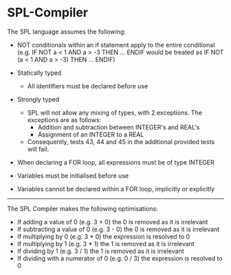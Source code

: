 # SPL-Compiler
The SPL language assumes the following:
- NOT conditionals within an if statement apply to the entire conditional 
	(e.g. IF NOT a < 1 AND a > -3 THEN ... ENDIF would be treated as IF NOT (a < 1 AND a > -3) THEN ... ENDIF)

- Statically typed
	- All identifiers must be declared before use

- Strongly typed
	- SPL will not allow any mixing of types, with 2 exceptions. The exceptions are as follows:
		- Addition and subtraction between INTEGER's and REAL's
		- Assignment of an INTEGER to a REAL
	- Consequently, tests 43, 44 and 45 in the additional provided tests will fail.

- When declaring a FOR loop, all expressions must be of type INTEGER

- Variables must be initialised before use

- Variables cannot be declared within a FOR loop, implicitly or explicitly

---------------------------------------------------------------------------------------------------------------------------------

The SPL Compiler makes the following optimisations:
- If adding a value of 0 (e.g. 3 + 0) the 0 is removed as it is irrelevant
- If subtracting a value of 0 (e.g. 3 - 0) the 0 is removed as it is irrelevant
- If multiplying by 0 (e.g. 3 * 0) the expression is resolved to 0
- If multiplying by 1 (e.g. 3 * 1) the 1 is removed as it is irrelevant
- If dividing by 1 (e.g. 3 / 1) the 1 is removed as it is irrelevant
- If dividing with a numerator of 0 (e.g. 0 / 3) the expression is resolved to 0

